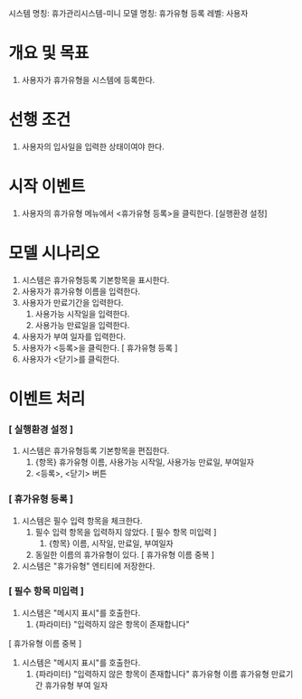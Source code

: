 시스템 명칭: 휴가관리시스템-미니
모델 명칭:  휴가유형 등록
레벨: 사용자

# 개요 및 목표
1. 사용자가 휴가유형을 시스템에 등록한다.

# 선행 조건
1. 사용자의 입사일을 입력한 상태이여야 한다.

# 시작 이벤트
1. 사용자의 휴가유형 메뉴에서 <휴가유형 등록>을 클릭한다. [실행환경 설정]

# 모델 시나리오
1. 시스템은 휴가유형등록 기본항목을 표시한다.
2. 사용자가 휴가유형 이름을 입력한다.
3. 사용자가 만료기간을 입력한다.
	1. 사용가능 시작일을 입력한다.
	2. 사용가능 만료일을 입력한다.
4. 사용자가 부여 일자를 입력한다.
5. 사용자가 <등록>을 클릭한다. [ 휴가유형 등록 ]
6. 사용자가 <닫기>를 클릭한다.

# 이벤트 처리

### [ 실행환경 설정 ]
1. 시스템은 휴가유형등록 기본항목을 편집한다.
	1. {항목} 휴가유형 이름, 사용가능 시작일, 사용가능 만료일, 부여일자
	2. <등록>, <닫기> 버튼

### [ 휴가유형 등록 ]
1. 시스템은 필수 입력 항목을 체크한다.
	1. 필수 입력 항목을 입력하지 않았다. [ 필수 항목 미입력 ]
		1. {항목} 이름, 시작일, 만료일, 부여일자
	2. 동일한 이름의 휴가유형이 있다. [ 휴가유형 이름 중복 ]
2. 시스템은 "휴가유형" 엔티티에 저장한다.

### [ 필수 항목 미입력 ]
1. 시스템은 "메시지 표시"를 호출한다.
	1. {파라미터} "입력하지 않은 항목이 존재합니다"

[ 휴가유형 이름 중복 ]
1. 시스템은 "메시지 표시"를 호출한다.
	1. {파라미터} "입력하지 않은 항목이 존재합니다"
휴가유형 이름
휴가유형 만료기간
휴가유형 부여 일자
